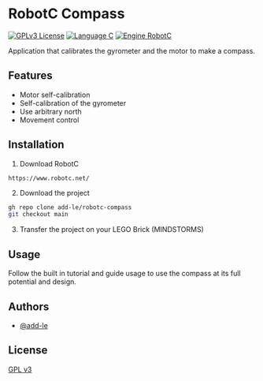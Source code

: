 
# RobotC Compass

[![GPLv3 License](https://img.shields.io/badge/License-GPL%20v3-yellow.svg)](https://github.com/add-le/robotc-compass/blob/master/LICENCE)
[![Language C](https://img.shields.io/badge/Language-C-blue.svg)](https://docs.godotengine.org/en/stable/tutorials/scripting/gdscript/gdscript_basics.html)
[![Engine RobotC](https://img.shields.io/badge/Engine-RobotC-red.svg)](https://godotengine.org/en)


Application that calibrates the gyrometer and the motor to make a compass.


## Features

- Motor self-calibration
- Self-calibration of the gyrometer
- Use arbitrary north
- Movement control


## Installation

1. Download RobotC

`https://www.robotc.net/`

2. Download the project
```bash
gh repo clone add-le/robotc-compass
git checkout main
```

3. Transfer the project on your LEGO Brick (MINDSTORMS)
    
## Usage

Follow the built in tutorial and guide usage to use the compass at its full potential and design.
## Authors

- [@add-le](https://github.com/add-le)


## License

[GPL v3](https://github.com/add-le/robotc-compass/blob/master/LICENCE)

